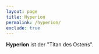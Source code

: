 ```yaml
---
layout: page
title: Hyperion
permalink: /hyperion/
exclude: true
---
```


**Hyperion** ist der "Titan des Ostens".
